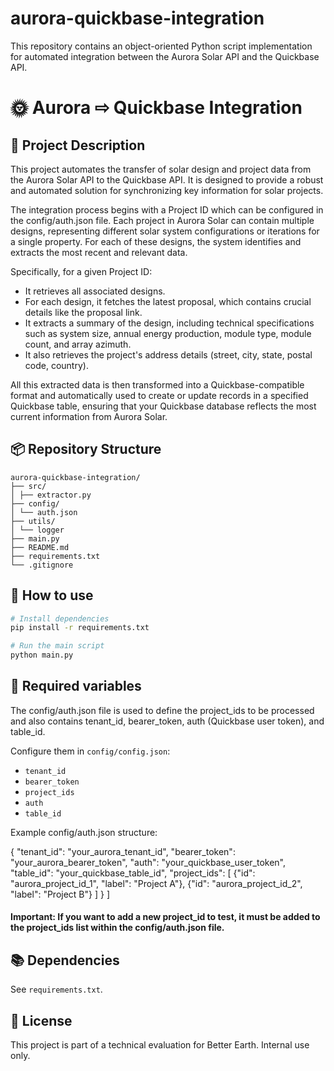 # aurora-quickbase-integration
This repository contains an object-oriented Python script implementation for automated integration between the Aurora Solar API and the Quickbase API.

# 🌞 Aurora ⇨ Quickbase Integration

## 📘 Project Description
This project automates the transfer of solar design and project data from the Aurora Solar API to the Quickbase API. It is designed to provide a robust and automated solution for synchronizing key information for solar projects.

The integration process begins with a Project ID which can be configured in the config/auth.json file. Each project in Aurora Solar can contain multiple designs, representing different solar system configurations or iterations for a single property. For each of these designs, the system identifies and extracts the most recent and relevant data.

Specifically, for a given Project ID:

* It retrieves all associated designs.
* For each design, it fetches the latest proposal, which contains crucial details like the proposal link.
* It extracts a summary of the design, including technical specifications such as system size, annual energy production, module type, module count, and array azimuth.
* It also retrieves the project's address details (street, city, state, postal code, country).

All this extracted data is then transformed into a Quickbase-compatible format and automatically used to create or update records in a specified Quickbase table, ensuring that your Quickbase database reflects the most current information from Aurora Solar.

## 📦 Repository Structure
```
aurora-quickbase-integration/
├── src/
│ ├── extractor.py
├── config/
│ └── auth.json
├── utils/
│ └── logger
├── main.py
├── README.md
├── requirements.txt
└── .gitignore
```

## 🚀 How to use
```bash
# Install dependencies
pip install -r requirements.txt

# Run the main script
python main.py
```

## 🔑 Required variables
The config/auth.json file is used to define the project_ids to be processed and also contains tenant_id, bearer_token, auth (Quickbase user token), and table_id.

Configure them in `config/config.json`:
- `tenant_id`
- `bearer_token`
- `project_ids`
- `auth`
- `table_id`

Example config/auth.json structure:


{
  "tenant_id": "your_aurora_tenant_id", 
  "bearer_token": "your_aurora_bearer_token",
  "auth": "your_quickbase_user_token",
  "table_id": "your_quickbase_table_id",
  "project_ids": [
    {"id": "aurora_project_id_1", "label": "Project A"},
    {"id": "aurora_project_id_2", "label": "Project B"}
  ]
}
]

#### Important: If you want to add a new project_id to test, it must be added to the project_ids list within the config/auth.json file.

## 📚 Dependencies
See `requirements.txt`.

## 📄 License
This project is part of a technical evaluation for Better Earth. Internal use only.
